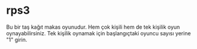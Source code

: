# rps3

Bu bir taş kağıt makas oyunudur.
Hem çok kişili hem de tek kişilik oyun oynayabilirsiniz.
Tek kişilik oynamak için başlangıçtaki oyuncu sayısı yerine "1" girin.
